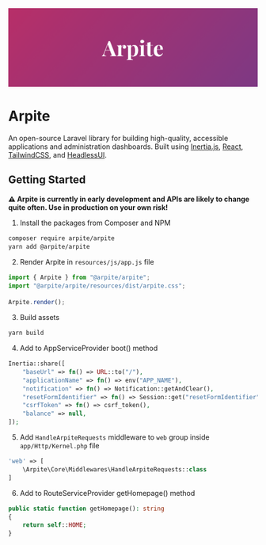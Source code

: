 <a href="https://arpite.dev">
  <img alt="Arpite hero image" src="./.github/HeroImage.png">
</a>

# Arpite

An open-source Laravel library for building high-quality, accessible applications and administration dashboards. Built using [Inertia.js](https://inertiajs.com/), [React](https://reactjs.org/), [TailwindCSS](https://tailwindcss.com/), and [HeadlessUI](https://headlessui.com/).

## Getting Started

**⚠️ Arpite is currently in early development and APIs are likely to change quite often. Use in production on your own risk!**

1. Install the packages from Composer and NPM

```bash
composer require arpite/arpite
yarn add @arpite/arpite
```

2. Render Arpite in `resources/js/app.js` file

```js
import { Arpite } from "@arpite/arpite";
import "@arpite/arpite/resources/dist/arpite.css";

Arpite.render();
```

3. Build assets

```bash
yarn build
```

4. Add to AppServiceProvider boot() method

```php
Inertia::share([
	"baseUrl" => fn() => URL::to("/"),
	"applicationName" => fn() => env("APP_NAME"),
	"notification" => fn() => Notification::getAndClear(),
	"resetFormIdentifier" => fn() => Session::get("resetFormIdentifier"),
	"csrfToken" => fn() => csrf_token(),
	"balance" => null,
]);
```

5. Add `HandleArpiteRequests` middleware to `web` group inside `app/Http/Kernel.php` file

```php
'web' => [
    \Arpite\Core\Middlewares\HandleArpiteRequests::class
]
```

6. Add to RouteServiceProvider getHomepage() method

```php
public static function getHomepage(): string
{
    return self::HOME;
}
```
